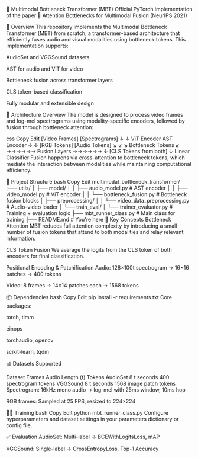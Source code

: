 🚀 Multimodal Bottleneck Transformer (MBT)
Official PyTorch implementation of the paper
📄 Attention Bottlenecks for Multimodal Fusion (NeurIPS 2021)

🎯 Overview
This repository implements the Multimodal Bottleneck Transformer (MBT) from scratch, a transformer-based architecture that efficiently fuses audio and visual modalities using bottleneck tokens. This implementation supports:

AudioSet and VGGSound datasets

AST for audio and ViT for video

Bottleneck fusion across transformer layers

CLS token-based classification

Fully modular and extensible design

🔧 Architecture Overview
The model is designed to process video frames and log-mel spectrograms using modality-specific encoders, followed by fusion through bottleneck attention:

css
Copy
Edit
          [Video Frames]     [Spectrograms]
                ↓                  ↓
           ViT Encoder         AST Encoder
                ↓                  ↓
        [RGB Tokens]         [Audio Tokens]
                ↘              ↙
        ↘   Bottleneck Tokens   ↙
        →→→→→→ Fusion Layers →→→→→→
                     ↓
           [CLS Tokens from both]
                     ↓
             Linear Classifier
Fusion happens via cross-attention to bottleneck tokens, which mediate the interaction between modalities while maintaining computational efficiency.

📁 Project Structure
bash
Copy
Edit
multimodal_bottleneck_transformer/
├── utils/
│   ├── model/
│   │   ├── audio_model.py        # AST encoder
│   │   ├── video_model.py        # ViT encoder
│   │   └── bottleneck_fusion.py  # Bottleneck fusion blocks
│   ├── preprocessing/
│   │   └── video_data_preprocessing.py  # Audio-video loader
│   └── train_eval/
│       └── trainer_evaluator.py  # Training + evaluation logic
├── mbt_runner_class.py           # Main class for training
├── README.md                     # You're here
🧠 Key Concepts
Bottleneck Attention
MBT reduces full attention complexity by introducing a small number of fusion tokens that attend to both modalities and relay relevant information.

CLS Token Fusion
We average the logits from the CLS token of both encoders for final classification.

Positional Encoding & Patchification
Audio: 128×100t spectrogram → 16×16 patches → 400 tokens

Video: 8 frames → 14×14 patches each → 1568 tokens

📦 Dependencies
bash
Copy
Edit
pip install -r requirements.txt
Core packages:

torch, timm

einops

torchaudio, opencv

scikit-learn, tqdm

📊 Datasets Supported

Dataset	Frames	Audio Length (t)	Tokens
AudioSet	8	t seconds	400 spectrogram tokens
VGGSound	8	t seconds	1568 image patch tokens
Spectrogram: 16kHz mono audio → log-mel with 25ms window, 10ms hop

RGB frames: Sampled at 25 FPS, resized to 224×224

🏋️‍♂️ Training
bash
Copy
Edit
python mbt_runner_class.py
Configure hyperparameters and dataset settings in your parameters dictionary or config file.

✅ Evaluation
AudioSet: Multi-label → BCEWithLogitsLoss, mAP

VGGSound: Single-label → CrossEntropyLoss, Top-1 Accuracy

